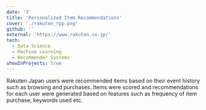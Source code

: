 ```yaml
---
date: '3'
title: 'Personalized Item Recommendations'
cover: './rakuten_rpp.png'
github: ''
external: 'https://www.rakuten.co.jp/'
tech:
  - Data Science
  - Machine Learning
  - Recommender Systems
showInProjects: true
---
```


Rakuten Japan users were recommended items based on their event history such as browsing and purchases. Items were scored and recommendations for each user were generated based on features such as frequency of item purchase, keywords used etc.
